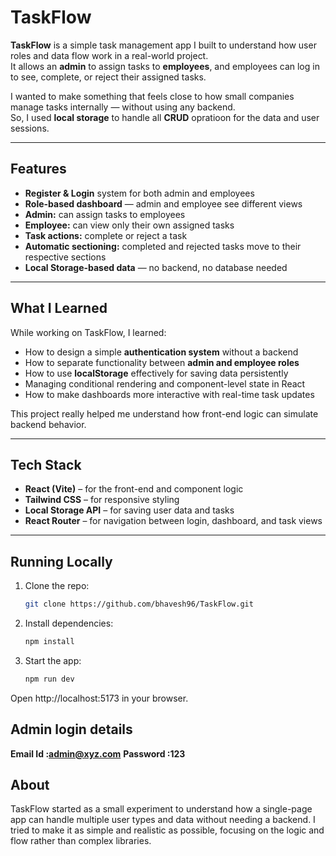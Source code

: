 # TaskFlow

**TaskFlow** is a simple task management app I built to understand how user roles and data flow work in a real-world project.  
It allows an **admin** to assign tasks to **employees**, and employees can log in to see, complete, or reject their assigned tasks.

I wanted to make something that feels close to how small companies manage tasks internally — without using any backend.  
So, I used **local storage** to handle all **CRUD** opratioon for the data and user sessions.

---

## Features

-  **Register & Login** system for both admin and employees  
-  **Role-based dashboard** — admin and employee see different views  
-  **Admin:** can assign tasks to employees 
-  **Employee:** can view only their own assigned tasks  
-  **Task actions:** complete or reject a task  
-  **Automatic sectioning:** completed and rejected tasks move to their respective sections  
-  **Local Storage-based data** — no backend, no database needed  

---

## What I Learned

While working on TaskFlow, I learned:
- How to design a simple **authentication system** without a backend  
- How to separate functionality between **admin and employee roles**  
- How to use **localStorage** effectively for saving data persistently  
- Managing conditional rendering and component-level state in React  
- How to make dashboards more interactive with real-time task updates  

This project really helped me understand how front-end logic can simulate backend behavior.

---

## Tech Stack

- **React (Vite)** – for the front-end and component logic  
- **Tailwind CSS** – for responsive styling  
- **Local Storage API** – for saving user data and tasks  
- **React Router** – for navigation between login, dashboard, and task views  

---

## Running Locally

1. Clone the repo:
   ```bash
   git clone https://github.com/bhavesh96/TaskFlow.git

2. Install dependencies:
    ```bash
    npm install

3. Start the app:
    ```bash
    npm run dev

Open http://localhost:5173 in your browser.

## Admin login details

**Email Id :admin@xyz.com**
**Password :123**
    

## About
TaskFlow started as a small experiment to understand how a single-page app can handle multiple user types and data without needing a backend.
I tried to make it as simple and realistic as possible, focusing on the logic and flow rather than complex libraries.
